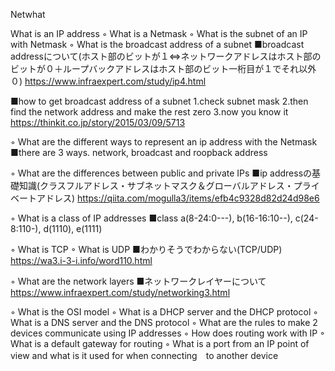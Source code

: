 Netwhat

What is an IP address
◦ What is a Netmask
◦ What is the subnet of an IP with Netmask
◦ What is the broadcast address of a subnet
■broadcast addressについて(ホスト部のビットが１<=>ネットワークアドレスはホスト部のビットが０＋ループバックアドレスはホスト部のビット一桁目が１でそれ以外０)
https://www.infraexpert.com/study/ip4.html

■how to get broadcast address of a subnet
1.check subnet mask
2.then find the network address and make the rest zero
3.now you know it
https://thinkit.co.jp/story/2015/03/09/5713

◦ What are the different ways to represent an ip address with the Netmask
■there are 3 ways. network, broadcast and roopback address

◦ What are the differences between public and private IPs
■ip addressの基礎知識(クラスフルアドレス・サブネットマスク＆グローバルアドレス・プライベートアドレス)
https://qiita.com/mogulla3/items/efb4c9328d82d24d98e6

◦ What is a class of IP addresses
■class a(8-24:0---), b(16-16:10--), c(24-8:110-), d(1110), e(1111)

◦ What is TCP
◦ What is UDP
■わかりそうでわからない(TCP/UDP)
https://wa3.i-3-i.info/word110.html

◦ What are the network layers
■ネットワークレイヤーについて
https://www.infraexpert.com/study/networking3.html

◦ What is the OSI model
◦ What is a DHCP server and the DHCP protocol
◦ What is a DNS server and the DNS protocol
◦ What are the rules to make 2 devices communicate using IP addresses
◦ How does routing work with IP
◦ What is a default gateway for routing
◦ What is a port from an IP point of view and what is it used for when connecting　to another device
